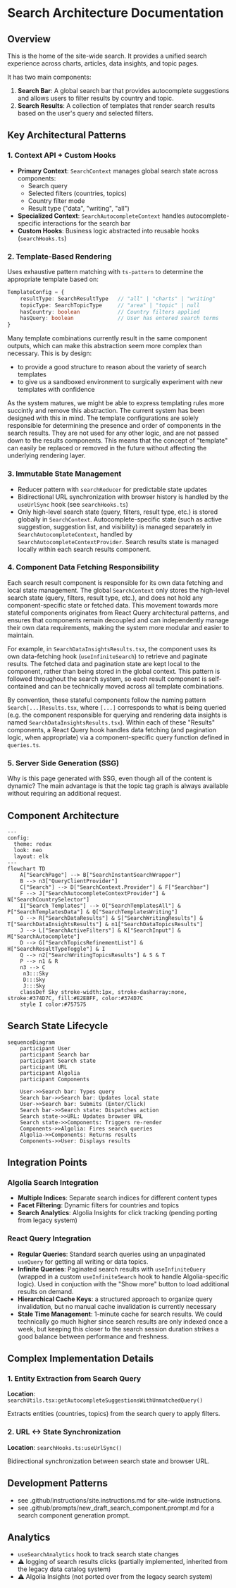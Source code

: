 # Search Architecture Documentation

## Overview

This is the home of the site-wide search. It provides a unified search experience across charts, articles, data insights, and topic pages.

It has two main components:

1. **Search Bar**: A global search bar that provides autocomplete suggestions and allows users to filter results by country and topic.
2. **Search Results**: A collection of templates that render search results based on the user's query and selected filters.

## Key Architectural Patterns

### 1. Context API + Custom Hooks

- **Primary Context**: `SearchContext` manages global search state across components:
    - Search query
    - Selected filters (countries, topics)
    - Country filter mode
    - Result type ("data", "writing", "all")
- **Specialized Context**: `SearchAutocompleteContext` handles autocomplete-specific interactions for the search bar
- **Custom Hooks**: Business logic abstracted into reusable hooks (`searchHooks.ts`)

### 2. Template-Based Rendering

Uses exhaustive pattern matching with `ts-pattern` to determine the appropriate template based on:

```typescript
TemplateConfig = {
    resultType: SearchResultType   // "all" | "charts" | "writing"
    topicType: SearchTopicType     // "area" | "topic" | null
    hasCountry: boolean            // Country filters applied
    hasQuery: boolean              // User has entered search terms
}
```

Many template combinations currently result in the same component outputs, which can make this abstraction seem more complex than necessary. This is by design:

- to provide a good structure to reason about the variety of search templates
- to give us a sandboxed environment to surgically experiment with new templates with confidence

As the system matures, we might be able to express templating rules more succintly and remove this abstraction. The current system has been designed with this in mind. The template configurations are solely responsible for determining the presence and order of components in the search results. They are not used for any other logic, and are not passed down to the results components. This means that the concept of "template" can easily be replaced or removed in the future without affecting the underlying rendering layer.

### 3. Immutable State Management

- Reducer pattern with `searchReducer` for predictable state updates
- Bidirectional URL synchronization with browser history is handled by the `useUrlSync` hook (see `searchHooks.ts`)
- Only high-level search state (query, filters, result type, etc.) is stored globally in `SearchContext`. Autocomplete-specific state (such as active suggestion, suggestion list, and visibility) is managed separately in `SearchAutocompleteContext`, handled by `SearchAutocompleteContextProvider`. Search results state is managed locally within each search results component.

### 4. Component Data Fetching Responsibility

Each search result component is responsible for its own data fetching and local state management. The global `SearchContext` only stores the high-level search state (query, filters, result type, etc.), and does not hold any component-specific state or fetched data. This movement towards more stateful components originates from React Query architectural patterns, and ensures that components remain decoupled and can independently manage their own data requirements, making the system more modular and easier to maintain.

For example, in `SearchDataInsightsResults.tsx`, the component uses its own data-fetching hook (`useInfiniteSearch`) to retrieve and paginate results. The fetched data and pagination state are kept local to the component, rather than being stored in the global context. This pattern is followed throughout the search system, so each result component is self-contained and can be technically moved across all template combinations.

By convention, these stateful components follow the naming pattern `Search[...]Results.tsx`, where `[...]` corresponds to what is being queried (e.g. the component responsible for querying and rendering data insights is named `SearchDataInsightsResults.tsx`). Within each of these "Results" components, a React Query hook handles data fetching (and pagination logic, when appropriate) via a component-specific query function defined in `queries.ts`.

### 5. Server Side Generation (SSG)

Why is this page generated with SSG, even though all of the content is dynamic? The main advantage is that the topic tag graph is always available without requiring an additional request.

## Component Architecture

```mermaid
---
config:
  theme: redux
  look: neo
  layout: elk
---
flowchart TD
    A["SearchPage"] --> B["SearchInstantSearchWrapper"]
    B --> n3["QueryClientProvider"]
    C["Search"] --> D["SearchContext.Provider"] & F["Searchbar"]
    F --> J["SearchAutocompleteContextProvider"] & N["SearchCountrySelector"]
    I["Search Templates"] --> O["SearchTemplatesAll"] & P["SearchTemplatesData"] & Q["SearchTemplatesWriting"]
    O --> R["SearchDataResults"] & S["SearchWritingResults"] & T["SearchDataInsightsResults"] & n1["SearchDataTopicsResults"]
    J --> L["SearchActiveFilters"] & K["SearchInput"] & M["SearchAutocomplete"]
    D --> G["SearchTopicsRefinementList"] & H["SearchResultTypeToggle"] & I
    Q --> n2["SearchWritingTopicsResults"] & S & T
    P --> n1 & R
    n3 --> C
     n3:::Sky
     D:::Sky
     J:::Sky
    classDef Sky stroke-width:1px, stroke-dasharray:none, stroke:#374D7C, fill:#E2EBFF, color:#374D7C
    style I color:#757575
```

## Search State Lifecycle

```mermaid
sequenceDiagram
    participant User
    participant Search bar
    participant Search state
    participant URL
    participant Algolia
    participant Components

    User->>Search bar: Types query
    Search bar->>Search bar: Updates local state
    User->>Search bar: Submits (Enter/Click)
    Search bar->>Search state: Dispatches action
    Search state->>URL: Updates browser URL
    Search state->>Components: Triggers re-render
    Components->>Algolia: Fires search queries
    Algolia->>Components: Returns results
    Components->>User: Displays results
```

## Integration Points

### Algolia Search Integration

- **Multiple Indices**: Separate search indices for different content types
- **Facet Filtering**: Dynamic filters for countries and topics
- **Search Analytics**: Algolia Insights for click tracking (pending porting from legacy system)

### React Query Integration

- **Regular Queries**: Standard search queries using an unpaginated `useQuery` for getting all writing or data topics.
- **Infinite Queries**: Paginated search results with `useInfiniteQuery` (wrapped in a custom `useInfiniteSearch` hook to handle Algolia-specific logic). Used in conjuction with the "Show more" button to load additional results on demand.
- **Hierarchical Cache Keys**: a structured approach to organize query invalidation, but no manual cache invalidation is currently necessary
- **Stale Time Management**: 1-minute cache for search results. We could technically go much higher since search results are only indexed once a week, but keeping this closer to the search session duration strikes a good balance between performance and freshness.

## Complex Implementation Details

### 1. Entity Extraction from Search Query

**Location**: `searchUtils.tsx:getAutocompleteSuggestionsWithUnmatchedQuery()`

Extracts entities (countries, topics) from the search query to apply filters.

### 2. URL <-> State Synchronization

**Location**: `searchHooks.ts:useUrlSync()`

Bidirectional synchronization between search state and browser URL.

## Development Patterns

- see .github/instructions/site.instructions.md for site-wide instructions.
- see .github/prompts/new_draft_search_component.prompt.md for a search component generation prompt.

## Analytics

- `useSearchAnalytics` hook to track search state changes
- ⚠️ logging of search results clicks (partially implemented, inherited from the legacy data catalog system)
- ⚠️ Algolia Insights (not ported over from the legacy search system)
